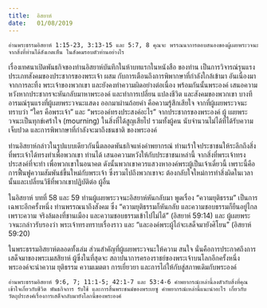 ```yaml
---
title:  อิสยาห์
date:   01/08/2019
---
```


`อ่านพระธรรมอิสยาห์ 1:15-23, 3:13-15 และ 5:7, 8 คุณจะ พรรณนาการตอบสนองของผู้เผยพระวจนะ จากสิ่งที่ท่านได้สังเกตเห็น ในสังคมรอบตัวท่านอย่างไร`

เรื่องเทศนาเปิดพันธกิจของท่านอิสยาห์บันทึกในห้าบทแรกในหนังสือ ของท่าน เป็นการวิจารณ์รุนแรงประเภทสังคมของประชากรของพระเจ้า ผสม กับการเตือนถึงการพิพากษาที่กำลังใกล้เข้ามา อันเนื่องมาจากการละทิ้ง พระเจ้าของพวกเขา และยังคงทำความผิดอย่างต่อเนื่อง พร้อมกันนั้นพระองค์ เสนอความหวังหากประชากรจะหันกลับมาหาพระองค์ และทำการเปลี่ยน แปลงชีวิต และสังคมของพวกเขา บางทีอารมณ์รุนแรงที่ผู้เผยพระวจนะแสดง ออกมาผ่านถ้อยคำ คือความรู้สึกเสียใจ จากที่ผู้เผยพระวจนะทราบว่า “ใคร คือพระเจ้า” และ “พระองค์ทรงประสงค์อะไร” จากประชากรของพระองค์ ผู้ เผยพระวจนะเป็นทุกข์เศร้าใจ (mourning) ในสิ่งที่ได้สูญเสียไป รวมทั้งผู้คน นับจำนวนไม่ได้ที่ได้รับความเจ็บปวด และการพิพากษาที่กำลังจะมาถึงชนชาติ ของพระองค์

ท่านอิสยาห์กล่าวในรูปแบบเดียวกันนี้ตลอดพันธกิจแห่งคำพยากรณ์ ท่านเร้าใจประชาชนให้ระลึกถึงสิ่งที่พระเจ้าได้ทรงทำเพื่อพวกเขา ท่านได้ เสนอความหวังให้กับประชาชนเหล่านี้ จากสิ่งที่พระเจ้าทรงประสงค์ที่จะทำ เพื่อพวกเขาในอนาคต ดังนั้นพวกเขาควรแสวงหาองค์พระผู้เป็นเจ้าเดี๋ยวนี้ เพราะนี้คือการฟื้นฟูความสัมพันธ์ขึ้นใหม่กับพระเจ้า ซึ่งรวมไปถึงพวกเขาจะ ต้องกลับใจใหม่การทำสิ่งผิดในเวลานั้นและเปลี่ยนวิธีที่พวกเขาปฏิบัติต่อ ผู้อื่น

ในอิสยาห์ บทที่ 58 และ 59 ท่านผู้เผยพระวจนะอิสยาห์หันกลับมา พูดเรื่อง “ความยุติธรรม” เป็นการเฉพาะอีกครั้งหนึ่ง ท่านพรรณนาถึงสังคม ซึ่ง “ความยุติธรรมก็หันกลับ และความชอบธรรมก็ยืนอยู่ไกล เพราะความ จริงล้มลงที่ชานเมือง และความชอบธรรมเข้าไปไม่ได้” (อิสยาห์ 59:14) และ ผู้เผยพระวจนะกล่าวรับรองว่า พระเจ้าทรงทราบเรื่องราว และ “และองค์พระผู้ไถ่จะเสด็จมายังศิโยน” (อิสยาห์ 59:20)

ในพระธรรมอิสยาห์ตลอดทั้งเล่ม ส่วนสำคัญที่ผู้เผยพระวจนะให้ความ สนใจ นั่นคือการประกาศถึงการเสด็จมาของพระเมสสิยาห์ ผู้ซึ่งในที่สุดจะ สถาปนาการครองราชย์ของพระเจ้าบนโลกอีกครั้งหนึ่ง พระองค์จะนำความ ยุติธรรม ความเมตตา การเยี่ยวยา และการไถ่ให้กับสู่สภาพเดิมกับพระองค์

`อ่านพระธรรมอิสยาห์ 9:6, 7; 11:1-5; 42:1-7 และ 53:4-6 คำพยากรณ์เหล่านี้ลงตัวกับสิ่งที่คุณเข้าใจเกี่ยวกับชีวิต พันธกิจการ รับใช้ และการสิ้นพระชนม์ของพระเยซู คำพยากรณ์เหล่านี้แนะนำอะไร เกี่ยวกับวัตถุประสงค์เรื่องการเสด็จกลับมายังโลกนี้ของพระองค์`